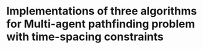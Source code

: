 # Implementations of three algorithms for Multi-agent pathfinding problem with time-spacing constraints

